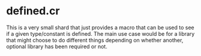 # defined.cr
This is a very small shard that  just provides a macro that can be used to see if a given type/constant is defined. The main use case would be for a library that might choose to do different things depending on whether another, optional library has been required or not.
